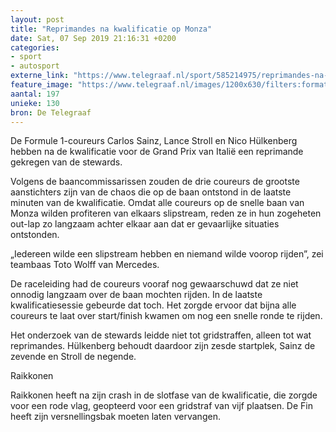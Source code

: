 ```yaml
---
layout: post
title: "Reprimandes na kwalificatie op Monza"
date: Sat, 07 Sep 2019 21:16:31 +0200
categories: 
- sport 
- autosport 
externe_link: "https://www.telegraaf.nl/sport/585214975/reprimandes-na-kwalificatie-op-monza"
feature_image: "https://www.telegraaf.nl/images/1200x630/filters:format(jpeg):quality(80)/cdn-kiosk-api.telegraaf.nl/ffc5a520-d1a3-11e9-a8e1-02c309bc01c1.jpg"
aantal: 197
unieke: 130
bron: De Telegraaf
---
```


<p class="intro">De Formule 1-coureurs Carlos Sainz, Lance Stroll en Nico Hülkenberg hebben na de kwalificatie voor de Grand Prix van Italië een reprimande gekregen van de stewards.</p> <p>Volgens de baancommissarissen zouden de drie coureurs de grootste aanstichters zijn van de chaos die op de baan ontstond in de laatste minuten van de kwalificatie. Omdat alle coureurs op de snelle baan van Monza wilden profiteren van elkaars slipstream, reden ze in hun zogeheten out-lap zo langzaam achter elkaar aan dat er gevaarlijke situaties ontstonden.</p><p>„Iedereen wilde een slipstream hebben en niemand wilde voorop rijden”, zei teambaas Toto Wolff van Mercedes.</p><p>De raceleiding had de coureurs vooraf nog gewaarschuwd dat ze niet onnodig langzaam over de baan mochten rijden. In de laatste kwalificatiesessie gebeurde dat toch. Het zorgde ervoor dat bijna alle coureurs te laat over start/finish kwamen om nog een snelle ronde te rijden.</p><p>Het onderzoek van de stewards leidde niet tot gridstraffen, alleen tot wat reprimandes. Hülkenberg behoudt daardoor zijn zesde startplek, Sainz de zevende en Stroll de negende.</p><p>Raikkonen</p><p>Raikkonen heeft na zijn crash in de slotfase van de kwalificatie, die zorgde voor een rode vlag, geopteerd voor een gridstraf van vijf plaatsen. De Fin heeft zijn versnellingsbak moeten laten vervangen.</p>
